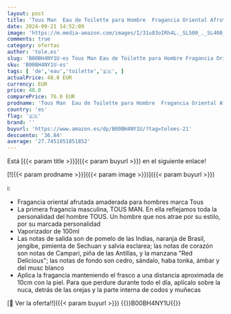 ```yaml
---
layout: post
title: 'Tous Man  Eau de Toilette para Hombre  Fragancia Oriental Afrutada  100 ml con Vaporizador'
date: 2024-09-21 14:52:09
image: 'https://m.media-amazon.com/images/I/31u83oIRh4L._SL500_._SL400_.jpg'
comments: true
category: ofertas
author: 'tole.es'
slug: 'B00BH4NY1U-es Tous Man Eau de Toilette para Hombre Fragancia Oriental...'
sku: 'B00BH4NY1U-es'
tags: [ 'de','eau','toilette','🇪🇸', ]
actualPrice: 48.0 EUR
currency: EUR
price: 48.0
comparePrice: 76.0 EUR
prodname: 'Tous Man  Eau de Toilette para Hombre  Fragancia Oriental Afrutada  100 ml con Vaporizador'
country: 'es'
flag: '🇪🇸'
brand: ''
buyurl: 'https://www.amazon.es/dp/B00BH4NY1U/?tag=tolees-21'
descuento: '36.84'
average: '27.7451851851852'
---
```


Está [{{< param title >}}]({{< param buyurl >}}) en el siguiente enlace!

[![{{< param prodname >}}]({{< param image >}})]({{< param buyurl >}})

ℹ️:

- Fragancia oriental afrutada amaderada para hombres marca Tous
- La primera fragancia masculina, TOUS MAN. En ella reflejamos toda la personalidad del hombre TOUS. Un hombre que nos atrae por su estilo, por su marcada personalidad
- Vaporizador de 100ml
- Las notas de salida son de pomelo de las Indias, naranja de Brasil, jengibe, pimienta de Sechuan y salvia esclarea; las notas de corazón son notas de Campari, piña de las Antillas, y la manzana "Red Delicious"; las notas de fondo son cedro, sándalo, haba tonka, ámbar y del musc blanco
- Aplica la fragancia manteniendo el frasco a una distancia aproximada de 10cm con la piel. Para que perdure durante todo el día, aplícalo sobre la nuca, detrás de las orejas y la parte interna de codos y muñecas

[🛒 Ver la oferta!!]({{< param buyurl >}})
{{<world>}}B00BH4NY1U{{</world>}}
